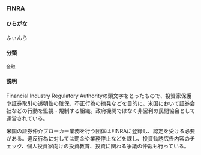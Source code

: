 <div style="display:none;">

## [あ行](securities-terms?id=あ行)
## [か行](securities-terms?id=か行)
## [さ行](securities-terms?id=さ行)
## [た行](securities-terms?id=た行)
## [な行](securities-terms?id=な行)
## [は行](securities-terms?id=は行)
## [ま行](securities-terms?id=ま行)
## [や行](securities-terms?id=や行)
## [ら行](securities-terms?id=ら行)
## [わ行](securities-terms?id=わ行)
## [英数字・記号](securities-terms?id=英数字・記号)

</div>

### FINRA

#### ひらがな

ふぃんら

#### 分類

`金融`

#### 説明

Financial Industry Regulatory Authorityの頭文字をとったもので、投資家保護や証券取引の透明性の確保、不正行為の摘発などを目的に、米国において証券会社などの行動を監視・規制する組織。政府機関ではなく非営利の民間協会として運営されている。
 
米国の証券仲介ブローカー業務を行う団体はFINRAに登録し、認定を受ける必要がある。違反行為に対しては罰金や業務停止などを課し、投資勧誘広告内容のチェック、個人投資家向けの投資教育、投資に関わる争議の仲裁も行っている。

